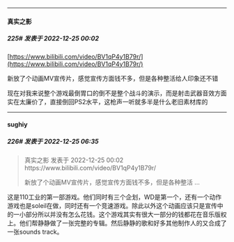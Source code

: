 

*****

####  真实之影  
##### 225#       发表于 2022-12-25 00:02

[https://www.bilibili.com/video/BV1qP4y1B79r/](https://www.bilibili.com/video/BV1qP4y1B79r/)

新放了个动画MV宣传片，感觉宣传方面钱不多，但是各种整活给人印象还不错

现在对我来说整个游戏最倒胃口的倒不是整个战斗的演示，而是射击武器音效方面实在太廉价了，直接倒回PS2水平，这枪声一听就多半是什么老旧素材库的



*****

####  sughiy  
##### 226#       发表于 2022-12-25 06:35

<blockquote>真实之影 发表于 2022-12-25 00:02
https://www.bilibili.com/video/BV1qP4y1B79r/

新放了个动画MV宣传片，感觉宣传方面钱不多，但是各种整活 ...</blockquote>
这是110工业的第一部游戏。他们同时有三个企划，WD是第一个，还有一个动作游戏也是soleil在做，同时还有一个竞速游戏。除此以外这个动画应该只是宣传中的一小部分所以并没有怎么花钱。这个游戏其实有很大一部分的钱都花在音乐版权上。他们帮静静做了一张完整的专辑。然后静静的歌和好多其他制作人的又合成了一张sounds track。

